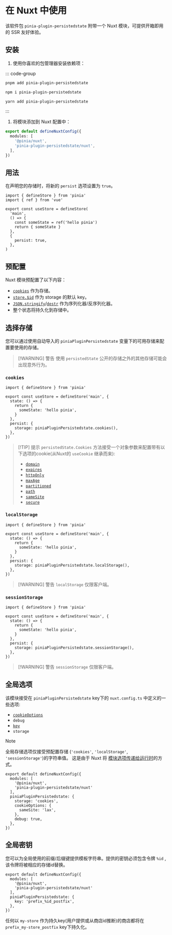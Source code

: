 # 在 Nuxt 中使用

该软件包 `pinia-plugin-persistedstate` 附带一个 Nuxt 模块，可提供开箱即用的 SSR 友好体验。

## 安装

1. 使用你喜欢的包管理器安装依赖项：

::: code-group

```sh [pnpm]
pnpm add pinia-plugin-persistedstate
```

```sh [npm]
npm i pinia-plugin-persistedstate
```

```sh [yarn]
yarn add pinia-plugin-persistedstate
```

:::

1. 将模块添加到 Nuxt 配置中：

```ts [nuxt.config.ts]
export default defineNuxtConfig({
  modules: [
    '@pinia/nuxt',
    'pinia-plugin-persistedstate/nuxt',
  ],
})
```

## 用法

在声明您的存储时，将新的 `persist` 选项设置为 `true`。

```ts{11}
import { defineStore } from 'pinia'
import { ref } from 'vue'

export const useStore = defineStore(
  'main',
  () => {
    const someState = ref('hello pinia')
    return { someState }
  },
  {
    persist: true,
  },
)
```

## 预配置

Nuxt 模块预配置了以下内容：

- [`cookies`](https://developer.mozilla.org/en-US/docs/Web/HTTP/Cookies) 作为存储。
- [`store.$id`](https://pinia.vuejs.org/api/interfaces/pinia.StoreProperties.html) 作为 storage 的默认 key。
- [`JSON.stringify`](https://developer.mozilla.org/en-US/docs/Web/JavaScript/Reference/Global_Objects/JSON/stringify)/[`destr`](https://github.com/unjs/destr) 作为序列化器/反序列化器。
- 整个状态将持久化到存储中。

## 选择存储

您可以通过使用自动导入的 `piniaPluginPersistedstate` 变量下的可用存储来配置要使用的存储。

> [!WARNING] 警告
> 使用 `persistedState` 公开的存储之外的其他存储可能会出现意外行为。

### `cookies`

```ts{10}
import { defineStore } from 'pinia'

export const useStore = defineStore('main', {
  state: () => {
    return {
      someState: 'hello pinia',
    }
  },
  persist: {
    storage: piniaPluginPersistedstate.cookies(),
  },
})
```

> [!TIP] 提示
> `persistedState.Cookies` 方法接受一个对象参数来配置带有以下选项的cookie(从Nuxt的 `useCookie` 继承而来):
>
> - [`domain`](https://nuxt.com/docs/api/composables/use-cookie#domain)
> - [`expires`](https://nuxt.com/docs/api/composables/use-cookie#maxage-expires)
> - [`httpOnly`](https://nuxt.com/docs/api/composables/use-cookie#httponly)
> - [`maxAge`](https://nuxt.com/docs/api/composables/use-cookie#maxage-expires)
> - [`partitioned`](https://nuxt.com/docs/api/composables/use-cookie#partitioned)
> - [`path`](https://nuxt.com/docs/api/composables/use-cookie#path)
> - [`sameSite`](https://nuxt.com/docs/api/composables/use-cookie#samesite)
> - [`secure`](https://nuxt.com/docs/api/composables/use-cookie#secure)

### `localStorage`

```ts{10}
import { defineStore } from 'pinia'

export const useStore = defineStore('main', {
  state: () => {
    return {
      someState: 'hello pinia',
    }
  },
  persist: {
    storage: piniaPluginPersistedstate.localStorage(),
  },
})
```

> [!WARNING] 警告
> `localStorage` 仅限客户端。

### `sessionStorage`

```ts{10}
import { defineStore } from 'pinia'

export const useStore = defineStore('main', {
  state: () => {
    return {
      someState: 'hello pinia',
    }
  },
  persist: {
    storage: piniaPluginPersistedstate.sessionStorage(),
  },
})
```

> [!WARNING] 警告
> `sessionStorage` 仅限客户端。

## 全局选项

该模块接受在 `piniaPluginPersistedstate` key下的 `nuxt.config.ts` 中定义的一些选项:

- [`cookieOptions`](#cookies)
- `debug`
- [`key`](#global-key)
- `storage`

> [!NOTE]
> 全局存储选项仅接受预配置存储 (`'cookies'`, `'localStorage'`, `'sessionStorage'`)的字符串值。 这是由于 Nuxt 将 [模块选项传递给运行时](https://nuxt.com/docs/guide/going-further/modules#exposing-options-to-runtime)的方式。

```ts{6-12} [nuxt.config.ts]
export default defineNuxtConfig({
  modules: [
    '@pinia/nuxt',
    'pinia-plugin-persistedstate/nuxt'
  ],
  piniaPluginPersistedstate: {
    storage: 'cookies',
    cookieOptions: {
      sameSite: 'lax',
    },
    debug: true,
  },
})
```

## 全局密钥

您可以为全局使用的前缀/后缀键提供模板字符串。提供的密钥必须包含令牌 `%id` ,该令牌将被相应的存储id替换。

```ts{6} [nuxt.config.ts]
export default defineNuxtConfig({
  modules: [
    '@pinia/nuxt',
    'pinia-plugin-persistedstate/nuxt'
  ],
  piniaPluginPersistedstate: {
    key: 'prefix_%id_postfix',
  },
})
```

任何以 `my-store` 作为持久key(用户提供或从商店id推断)的商店都将在 `prefix_my-store_postfix` key下持久化。
